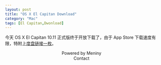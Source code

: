 ```yaml
---
layout: post
title: "OS X El Capitan Download"
category: "Mac"
tags: [El Capitan,Dwonload]
---
```

今天 OS X El Capitan 10.11 正式版终于开放下载了，由于 App Store 下载速度有限，特附上[度盘链接一枚](http://pan.baidu.com/s/1c0sd49E)。

<center>Powered by Meniny</center>
<center>Contact <Meniny@qq.com></center>


